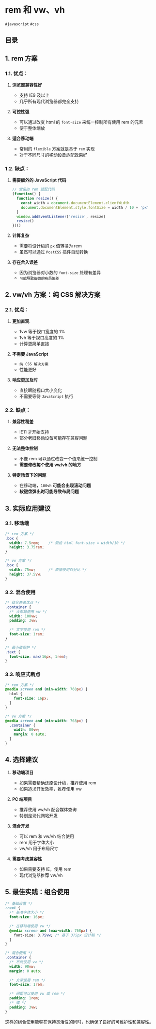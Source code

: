 
# rem 和 vw、vh

`#javascript` `#css` 


## 目录
<!-- toc -->
 ## 1. rem 方案 

### 1.1. 优点：

1. **浏览器兼容性好**
	- 支持 IE9 及以上
	- 几乎所有现代浏览器都完全支持

2. **可控性强**
	- 可以通过改变 html 的 `font-size` 来统一控制所有使用 rem 的元素
	- 便于整体缩放

3. **适合移动端**
	- 常用的 `flexible` 方案就是基于 `rem` 实现
	- 对于不同尺寸的移动设备适配效果好

### 1.2. 缺点：

1. **需要额外的 JavaScript 代码**
   ```javascript
   // 常见的 rem 适配代码
   (function() {
     function resize() {
       const width = document.documentElement.clientWidth
       document.documentElement.style.fontSize = width / 10 + 'px'
     }
     window.addEventListener('resize', resize)
     resize()
   })()
   ```

2. **计算复杂**
   - 需要将设计稿的 `px` 值转换为 rem
   - 虽然可以通过 `PostCSS` 插件自动转换

3. **存在舍入误差**
   - 因为浏览器对小数的 `font-size` 处理有差异
   - `可能导致细微的布局偏差`

## 2. vw/vh 方案：纯 CSS 解决方案

### 2.1. 优点：

1. **更加直观**
	- 1vw 等于视口宽度的 1%
	- 1vh 等于视口高度的 1%
	- 计算更简单直接

2. **不需要 JavaScript**
	- `纯 CSS 解决方案`
	- 性能更好

3. **响应更加及时**
	- 直接跟随视口大小变化
	- 不需要等待 `JavaScript` 执行

### 2.2. 缺点：

1. **兼容性稍差**
	- IE11 才开始支持
	- 部分老旧移动设备可能存在兼容问题

2. **无法整体控制**
	- 不像 rem 可以通过改变一个值来统一控制
	- **需要修改每个使用 vw/vh 的地方**

3. **特定场景下的问题**
	- 在移动端，`100vh` **可能会出现滚动问题**
	- **软键盘弹出时可能导致布局问题**

## 3. 实际应用建议

### 3.1. 移动端

```css
/* rem 方案 */
.box {
  width: 7.5rem;    /* 假设 html font-size = width/10 */
  height: 3.75rem;
}

/* vw 方案 */
.box {
  width: 75vw;      /* 直接使用百分比 */
  height: 37.5vw;
}
```

### 3.2. 混合使用

```css
/* 结合两者优点 */
.container {
  /* 大布局使用 vw */
  width: 100vw;
  padding: 3vw;
  
  /* 文字使用 rem */
  font-size: 1rem;
}

/* 最小值保护 */
.text {
  font-size: max(16px, 1rem);
}
```

### 3.3. 响应式断点

```css
/* rem 方案 */
@media screen and (min-width: 768px) {
  html {
    font-size: 16px;
  }
}

/* vw 方案 */
@media screen and (min-width: 768px) {
  .container {
    width: 80vw;
    margin: 0 auto;
  }
}
```

## 4. 选择建议

1. **移动端项目**
   - 如果需要精确还原设计稿，推荐使用 rem
   - 如果追求开发效率，推荐使用 vw

2. **PC 端项目**
   - 推荐使用 vw/vh 配合媒体查询
   - 特别是现代网站开发

3. **混合开发**
   - 可以 rem 和 vw/vh 结合使用
   - rem 用于字体大小
   - vw/vh 用于布局尺寸

4. **需要考虑兼容性**
   - 如果需要支持 IE，使用 rem
   - 现代浏览器推荐 vw/vh

## 5. 最佳实践：组合使用

```css
/* 基础设置 */
:root {
  /* 基准字体大小 */
  font-size: 16px;
  
  /* 在移动端使用 vw */
  @media screen and (max-width: 768px) {
    font-size: 3.75vw; /* 基于 375px 设计稿 */
  }
}

/* 混合使用 */
.container {
  /* 布局使用 vw */
  width: 90vw;
  margin: 0 auto;
  
  /* 文字使用 rem */
  font-size: 1rem;
  
  /* 间距可以使用 vw 或 rem */
  padding: 1rem;
  /* 或 */
  padding: 3vw;
}
```

这样的组合使用能够在保持灵活性的同时，也确保了良好的可维护性和兼容性。
